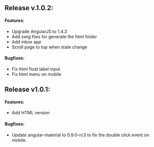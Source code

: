 ## Release v.1.0.2:

#### Features:

 - Upgrade AngularJS to 1.4.3
 - Add swig fiies for generate the html folder
 - Add inbox app
 - Scroll page to top when state change

#### Bugfixes:

 - Fix html float label input
 - Fix html menu on mobile



## Release v1.0.1:

#### Features:

 - Add HTML version

#### Bugfixes:

 - Update angular-material to 0.9.0-rc3 to fix the double click event on mobile.
